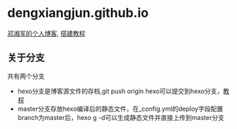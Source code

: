 # dengxiangjun.github.io
[邓湘军的个人博客](https://dengxiangjun.github.io/), [搭建教程](https://hualgithub.github.io/2017/05/12/Hexo%E5%AE%89%E8%A3%85%E6%B5%81%E7%A8%8B%E4%BB%A5%E5%8F%8A%E9%81%87%E5%88%B0%E7%9A%84%E9%97%AE%E9%A2%98/)
## 关于分支
共有两个分支
* hexo分支是博客源文件的存档,git push origin hexo可以提交到hexo分支，[教程](https://www.zhihu.com/question/21193762/answer/79109280)
* master分支存放hexo编译后的静态文件，在_config.yml的deploy字段配置branch为master后，hexo g -d可以生成静态文件并直接上传到master分支
